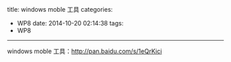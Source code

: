 title: windows moble 工具
categories:
  - WP8
date: 2014-10-20 02:14:38
tags:
  - WP8
---

windows moble 工具：http://pan.baidu.com/s/1eQrKici